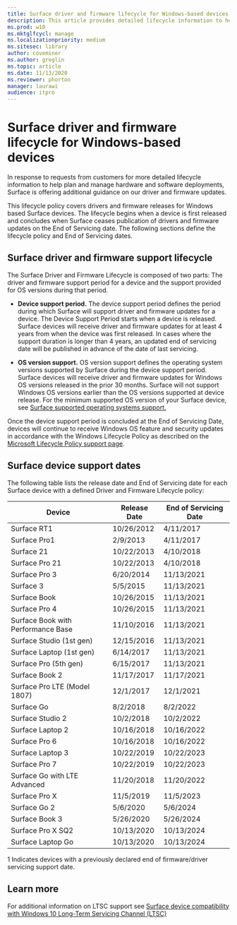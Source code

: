 ```yaml
---
title: Surface driver and firmware lifecycle for Windows-based devices
description: This article provides detailed lifecycle information to help plan and manage hardware and software deployments. 
ms.prod: w10
ms.mktglfcycl: manage
ms.localizationpriority: medium
ms.sitesec: library
author: coveminer
ms.author: greglin
ms.topic: article
ms.date: 11/13/2020
ms.reviewer: phorton
manager: laurawi
audience: itpro
---
```


# Surface driver and firmware lifecycle for Windows-based devices
 
In response to requests from customers for more detailed lifecycle information to help plan and manage hardware and software deployments, Surface is offering additional guidance on our driver and firmware updates.
 
This lifecycle policy covers drivers and firmware releases for Windows based Surface devices. The lifecycle begins when a device is first released and concludes when Surface ceases publication of drivers and firmware updates on the End of Servicing date. The following sections define the lifecycle policy and End of Servicing dates.

## Surface driver and firmware support lifecycle
 
The Surface Driver and Firmware Lifecycle is composed of two parts: The driver and firmware support period for a device and the support provided for OS versions during that period.

- **Device support period.** The device support period defines the period during which Surface will support driver and firmware updates for a device. The Device Support Period starts when a device is released. Surface devices will receive driver and firmware updates for at least 4 years from when the device was first released. In cases where the support duration is longer than 4 years, an updated end of servicing date will be published in advance of the date of last servicing.

- **OS version support.** OS version support defines the operating system versions supported by Surface during the device support period. Surface devices will receive driver and firmware updates for Windows OS versions released in the prior 30 months. Surface will not support Windows OS versions earlier than the OS versions supported at device release. For the minimum supported OS version of your Surface device, see [Surface supported operating systems support.](https://support.microsoft.com/en-us/help/2858199/surface-supported-operating-systems)  

 
Once the device support period is concluded at the End of Servicing Date, devices will continue to receive Windows OS feature and security updates in accordance with the Windows Lifecycle Policy as described on the  [Microsoft Lifecycle Policy support page](https://support.microsoft.com/en-us/hub/4095338/microsoft-lifecycle-policy).
 

## Surface device support dates

The following table lists the release date and End of Servicing date for each Surface device with a defined Driver and Firmware Lifecycle policy:
 

| Device                             | Release Date | End of Servicing Date |
| ---------------------------------- | ------------ | --------------------- |
| Surface RT1                        | 10/26/2012   | 4/11/2017             |
| Surface Pro1                       | 2/9/2013     | 4/11/2017             |
| Surface 21                         | 10/22/2013   | 4/10/2018             |
| Surface Pro 21                     | 10/22/2013   | 4/10/2018             |
| Surface Pro 3                      | 6/20/2014    | 11/13/2021            |
| Surface 3                          | 5/5/2015     | 11/13/2021            |
| Surface Book                       | 10/26/2015   | 11/13/2021            |
| Surface Pro 4                      | 10/26/2015   | 11/13/2021            |
| Surface Book with Performance Base | 11/10/2016   | 11/13/2021            |
| Surface Studio (1st gen)           | 12/15/2016   | 11/13/2021            |
| Surface Laptop (1st gen)           | 6/14/2017    | 11/13/2021            |
| Surface Pro (5th gen)              | 6/15/2017    | 11/13/2021            |
| Surface Book 2                     | 11/17/2017   | 11/17/2021            |
| Surface Pro LTE (Model 1807)       | 12/1/2017    | 12/1/2021             |
| Surface Go                         | 8/2/2018     | 8/2/2022              |
| Surface Studio 2                   | 10/2/2018    | 10/2/2022             |
| Surface Laptop 2                   | 10/16/2018   | 10/16/2022            |
| Surface Pro 6                      | 10/16/2018   | 10/16/2022            |
| Surface Laptop 3                   | 10/22/2019   | 10/22/2023            |
| Surface Pro 7                      | 10/22/2019   | 10/22/2023            |
| Surface Go with LTE Advanced       | 11/20/2018   | 11/20/2022            |
| Surface Pro X                      | 11/5/2019    | 11/5/2023             |
| Surface Go 2                       | 5/6/2020     | 5/6/2024              |
| Surface Book 3                     | 5/26/2020    | 5/26/2024             |
| Surface Pro X SQ2                  | 10/13/2020   | 10/13/2024            |
| Surface Laptop Go                  | 10/13/2020   | 10/13/2024            |

 
1 Indicates devices with a previously declared end of firmware/driver servicing support date.
 
## Learn more

For additional information on LTSC support see [Surface device compatibility with Windows 10 Long-Term Servicing Channel (LTSC)](https://docs.microsoft.com/en-us/surface/surface-device-compatibility-with-windows-10-ltsc)
 
 

